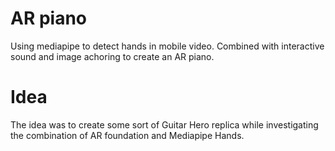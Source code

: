 # AR piano

Using mediapipe to detect hands in mobile video. Combined with interactive sound and image achoring to create an AR piano.

# Idea
The idea was to create some sort of Guitar Hero replica while investigating the combination of AR foundation and Mediapipe Hands.